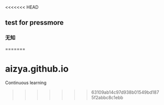 <<<<<<< HEAD
## test for pressmore

### 无知
=======
# aizya.github.io
Continuous learning
>>>>>>> 63109ab14c97d938b01549bd1875f2abbc8c1ebb
